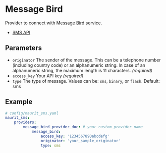 # Message Bird

Provider to connect with [Message Bird](https://www.messagebird.com/) service.
- [SMS API](https://developers.messagebird.com/api/sms-messaging/)

## Parameters

 * `originator` The sender of the message. This can be a telephone number (including country code) or an alphanumeric string. In case of an alphanumeric string, the maximum length is 11 characters. *(required)*
 * `access_key` Your API key *(required)*
 * `type` The type of message. Values can be: `sms`, `binary`, or `flash`. Default: sms

## Example

``` yaml
# config/maurit_sms.yaml
maurit_sms:
    providers:
        message_bird_provider_doc: # your custom provider name
            message_bird:
                access_key: '1234567890abcdefg'
                originator: 'your_sample_originator'
                type: sms
```
